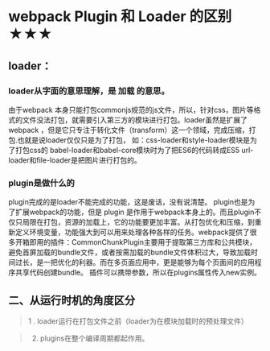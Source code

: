 # webpack Plugin 和 Loader 的区别★★★
## loader：
### loader从字面的意思理解，是 加载 的意思。
由于webpack 本身只能打包commonjs规范的js文件，所以，针对css，图片等格式的文件没法打包，就需要引入第三方的模块进行打包。loader虽然是扩展了 webpack ，但是它只专注于转化文件（transform）这一个领域，完成压缩，打包.也就是说loader仅仅只是为了打包，
如：css-loader和style-loader模块是为了打包css的
babel-loader和babel-core模块时为了把ES6的代码转成ES5
url-loader和file-loader是把图片进行打包的。
### plugin是做什么的

plugin完成的是loader不能完成的功能，这是废话，没有说清楚。
plugin也是为了扩展webpack的功能，但是 plugin 是作用于webpack本身上的。而且plugin不仅只局限在打包，资源的加载上，它的功能要更加丰富。从打包优化和压缩，到重新定义环境变量，功能强大到可以用来处理各种各样的任务。webpack提供了很多开箱即用的插件：CommonChunkPlugin主要用于提取第三方库和公共模块，避免首屏加载的bundle文件，或者按需加载的bundle文件体积过大，导致加载时间过长，是一把优化的利器。而在多页面应用中，更是能够为每个页面间的应用程序共享代码创建bundle。
插件可以携带参数，所以在plugins属性传入new实例。




## 二、从运行时机的角度区分


 > 1 . loader运行在打包文件之前（loader为在模块加载时的预处理文件）

 > 2.  plugins在整个编译周期都起作用。
